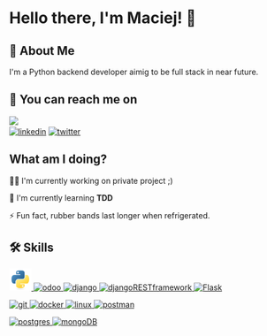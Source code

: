 
# Hello there, I'm Maciej! 👋


## 🚀 About Me
I'm a Python backend developer aimig to be full stack in near future.


## 🔗 You can reach me on
![](https://komarev.com/ghpvc/?username=maciekole&color=green&style=flat-square)
<br/>
[![linkedin](https://img.shields.io/badge/linkedin-0A66C2?style=for-the-badge&logo=linkedin&logoColor=white)](https://www.linkedin.com/in/maciej0lejnik/)
[![twitter](https://img.shields.io/badge/twitter-1DA1F2?style=for-the-badge&logo=twitter&logoColor=white)](https://twitter.com/Maciej_O_2k16)

## What am I doing?
👩‍💻 I'm currently working on private project ;)

🧠 I'm currently learning **TDD**

⚡️ Fun fact, rubber bands last longer when refrigerated.


## 🛠 Skills
<a href="https://www.python.org" target="_blank" rel="noreferrer"> <img src="https://raw.githubusercontent.com/devicons/devicon/master/icons/python/python-original.svg" alt="python" width="40" height="40"/> </a>
<a href="https://www.odoo.com/" target="_blank" rel="noreferrer"> <img src="https://upload.wikimedia.org/wikipedia/commons/f/f7/Official_Odoo_logo.svg" alt="odoo" width="40" height="40"/> </a>
<a href="https://www.djangoproject.com/" target="_blank" rel="noreferrer"> <img src="https://www.vectorlogo.zone/logos/djangoproject/djangoproject-icon.svg" alt="django" width="40" height="40"/> </a>
<a href="https://www.django-rest-framework.org/" target="_blank" rel="noreferrer"> <img src="https://www.django-rest-framework.org/img/logo.png" alt="djangoRESTframework" width="40" height="40"/> </a>
<a href="https://flask.palletsprojects.com/en/2.1.x/" target="_blank" rel="noreferrer"> <img src="https://www.vectorlogo.zone/logos/pocoo_flask/pocoo_flask-icon.svg" alt="Flask" width="40" height="40"/> </a>
<br/>

<a href="https://git-scm.com/" target="_blank" rel="noreferrer"> <img src="https://www.vectorlogo.zone/logos/git-scm/git-scm-icon.svg" alt="git" width="40" height="40"/> </a>
<a href="https://www.docker.com/" target="_blank" rel="noreferrer"> <img src="https://www.vectorlogo.zone/logos/docker/docker-icon.svg" alt="docker" width="40" height="40"/> </a>
<a href="#" target="_blank" rel="noreferrer"> <img src="https://www.vectorlogo.zone/logos/linux/linux-icon.svg" alt="linux" width="40" height="40"/> </a>
<a href="#" target="_blank" rel="noreferrer"> <img src="https://www.vectorlogo.zone/logos/getpostman/getpostman-icon.svg" alt="postman" width="40" height="40"/> </a>
<br/>

<a href="https://www.postgresql.org/" target="_blank" rel="noreferrer"> <img src="https://www.vectorlogo.zone/logos/postgresql/postgresql-icon.svg" alt="postgres" width="40" height="40"/> </a>
<a href="https://www.mongodb.com/" target="_blank" rel="noreferrer"> <img src="https://www.vectorlogo.zone/logos/mongodb/mongodb-icon.svg" alt="mongoDB" width="40" height="40"/> </a>
<br/>
